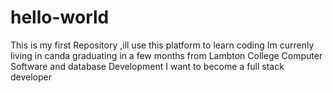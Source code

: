 # hello-world
This is my first Repository ,ill use this platform to learn coding
Im currenly living in canda graduating in a few months from Lambton College Computer Software and database Development
I want to become a full stack developer
